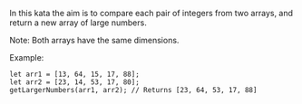 In this kata the aim is to compare each pair of integers from two arrays, and return a new array of large numbers.

Note: Both arrays have the same dimensions.

Example:
```
let arr1 = [13, 64, 15, 17, 88];
let arr2 = [23, 14, 53, 17, 80];
getLargerNumbers(arr1, arr2); // Returns [23, 64, 53, 17, 88]
```
